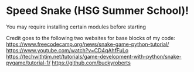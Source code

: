 # Speed Snake (HSG Summer School)!

You may require installing certain modules before starting

Credit goes to the following two websites for base blocks of my code:
        https://www.freecodecamp.org/news/snake-game-python-tutorial/
        https://www.youtube.com/watch?v=CD4qAhfFuLo  
        https://techwithtim.net/tutorials/game-development-with-python/snake-pygame/tutorial-1/
        https://github.com/buckyroberts

